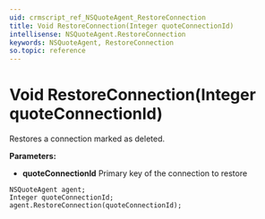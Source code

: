 ```yaml
---
uid: crmscript_ref_NSQuoteAgent_RestoreConnection
title: Void RestoreConnection(Integer quoteConnectionId)
intellisense: NSQuoteAgent.RestoreConnection
keywords: NSQuoteAgent, RestoreConnection
so.topic: reference
---
```


# Void RestoreConnection(Integer quoteConnectionId)

Restores a connection marked as deleted.

**Parameters:**
 - **quoteConnectionId** Primary key of the connection to restore

```crmscript
NSQuoteAgent agent;
Integer quoteConnectionId;
agent.RestoreConnection(quoteConnectionId);
```

